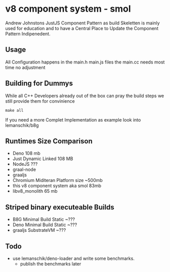 # v8 component system - smol
Andrew Johnstons JustJS Component Pattern as build Skeletten is mainly used for education
and to have a Central Place to Update the Component Pattern Indipenedent.

## Usage
All Configuration happens in the main.h main.js files the main.cc needs most time no adjustment

## Building for Dummys
While all C++ Developers already out of the box can pray the build steps we still provide them for convinience

```
make all
```

If you need a more Complet Implementation as example look into lemanschik/b8g

## Runtimes Size Comparison
- Deno 108 mb
- Just Dynamic Linked 108 MB
- NodeJS ???
- graal-node
- graaljs 
- Chromium Miditeran Platform size ~500mb
- this v8 component system aka smol 83mb
- libv8_monolith 65 mb

## Striped binary executeable Builds
- B8G Minimal Build Static ~???
- Deno Minimal Build Static ~???
- graaljs SubstrateVM ~???
  
## Todo
- use lemanschik/deno-loader and write some benchmarks.
  - publish the benchmarks later 
